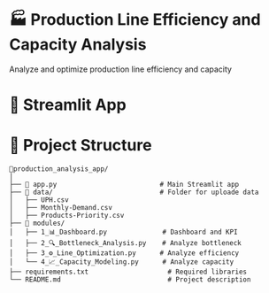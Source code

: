 # 🏭 Production Line Efficiency and Capacity Analysis
Analyze and optimize production line efficiency and capacity

# 🔗 Streamlit App


# 🧠 Project Structure
```plaintext
📁production_analysis_app/
│
├── 📄 app.py                          # Main Streamlit app
├── 📁 data/                           # Folder for uploade data
│   ├── UPH.csv
│   ├── Monthly-Demand.csv
│   ├── Products-Priority.csv
├── 📁 modules/
│   ├── 1_📊_Dashboard.py              # Dashboard and KPI
│   ├── 2_🔍_Bottleneck_Analysis.py    # Analyze bottleneck
│   ├── 3_⚙️_Line_Optimization.py      # Analyze efficiency
│   └── 4_📈_Capacity_Modeling.py      # Analyze capacity
├── requirements.txt                    # Required libraries
└── README.md                           # Project description

```
